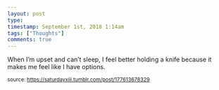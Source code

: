 ```yaml
---
layout: post
type: 
timestamp: September 1st, 2018 1:14am
tags: ["Thoughts"]
comments: true
---
```


When I’m upset and can’t sleep, I feel better holding a knife because it makes me feel like I have options.
  
<small>source: https://saturdayxiii.tumblr.com/post/177613678329</small>
